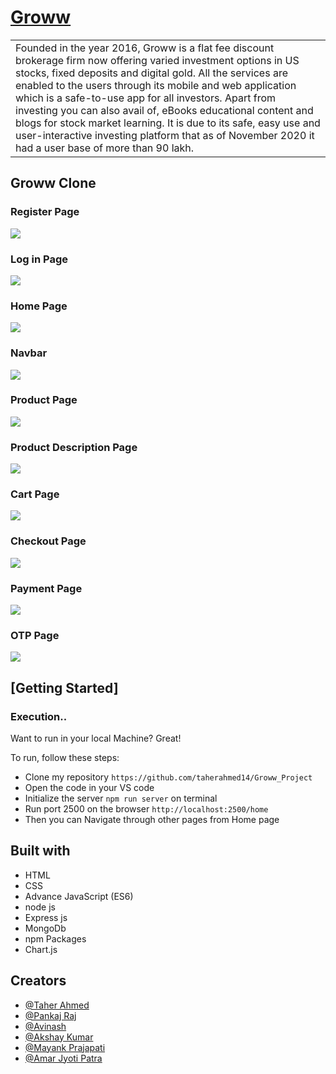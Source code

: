 # [Groww](https://github.com/taherahmed14/Groww-Clone)

<table>
<tr>
<td>
Founded in the year 2016, Groww is a flat fee discount brokerage firm now offering varied investment options in US stocks, fixed deposits and digital gold.
All the services are enabled to the users through its mobile and web application which is a safe-to-use app for all investors. Apart from investing you can also avail of, eBooks educational content and blogs for stock market learning. It is due to its safe, easy use and user-interactive investing platform that as of November 2020 it had a user base of more than 90 lakh. 

</td>
</tr>
</table>

## Groww Clone

### Register Page
![](https://github.com/taherahmed14/nordstrom-clone/blob/master/Project%20Screenshots/Register.png)

### Log in Page
![](https://github.com/taherahmed14/nordstrom-clone/blob/master/Project%20Screenshots/Login.png)

### Home Page
![](https://github.com/taherahmed14/nordstrom-clone/blob/master/Project%20Screenshots/Home-1.png)

### Navbar
![](https://github.com/taherahmed14/nordstrom-clone/blob/master/Project%20Screenshots/Home-2.png)

### Product Page
![](https://github.com/taherahmed14/nordstrom-clone/blob/master/Project%20Screenshots/Products.png)

### Product Description Page
![](https://github.com/taherahmed14/nordstrom-clone/blob/master/Project%20Screenshots/Details.png)

### Cart Page
![](https://github.com/taherahmed14/nordstrom-clone/blob/master/Project%20Screenshots/Cart.png)

### Checkout Page
![](https://github.com/taherahmed14/nordstrom-clone/blob/master/Project%20Screenshots/Checkout.png)

### Payment Page
![](https://github.com/taherahmed14/nordstrom-clone/blob/master/Project%20Screenshots/Payment.png)

### OTP Page
![](https://github.com/taherahmed14/nordstrom-clone/blob/master/Project%20Screenshots/OTP.png)



## [Getting Started]

### Execution..
Want to run in your local Machine? Great!

To run, follow these steps:

- Clone my repository `https://github.com/taherahmed14/Groww_Project`
- Open the code in your VS code
- Initialize the server `npm run server` on terminal
- Run port 2500 on the browser `http://localhost:2500/home`
- Then you can Navigate through other pages from Home page


## Built with 

- HTML
- CSS
- Advance JavaScript (ES6)
- node js
- Express js
- MongoDb
- npm Packages
- Chart.js

## Creators

- [@Taher Ahmed](https://github.com/taherahmed14)
- [@Pankaj Raj](https://github.com/Ipankaj07)
- [@Avinash](https://github.com/abhi103767)
- [@Akshay Kumar](https://github.com/AkshaykumarG26)
- [@Mayank Prajapati](https://github.com/Mayankpraja123)
- [@Amar Jyoti Patra](https://github.com/amarjyotipatra)



